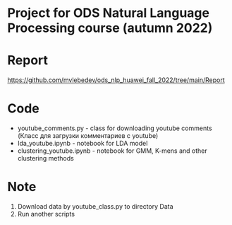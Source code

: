 # Project for ODS Natural Language Processing course (autumn 2022)

# Report
https://github.com/mvlebedev/ods_nlp_huawei_fall_2022/tree/main/Report

# Code

* youtube_comments.py - class for downloading youtube comments (Класс для загрузки комментариев с youtube)
* lda_youtube.ipynb - notebook for LDA model
* clustering_youtube.ipynb - notebook for GMM, K-mens and other clustering methods

# Note

1. Download data by youtube_class.py to directory Data
2. Run another scripts
